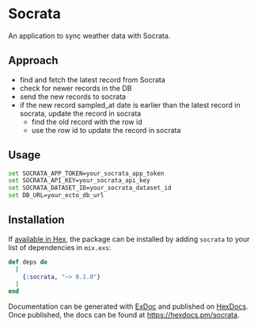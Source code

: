 # Socrata

An application to sync weather data with Socrata.

## Approach

- find and fetch the  latest record from Socrata
- check for newer records in the DB
- send the new records to socrata
- if the new record sampled_at date is earlier than the latest record in socrata, update the record in socrata
    - find the old record with the row id
    - use the row id to update the record in socrata


## Usage

```bash
set SOCRATA_APP_TOKEN=your_socrata_app_token
set SOCRATA_API_KEY=your_socrata_api_key
set SOCRATA_DATASET_ID=your_socrata_dataset_id
set DB_URL=your_ecto_db_url
```

## Installation

If [available in Hex](https://hex.pm/docs/publish), the package can be installed
by adding `socrata` to your list of dependencies in `mix.exs`:

```elixir
def deps do
  [
    {:socrata, "~> 0.1.0"}
  ]
end
```

Documentation can be generated with [ExDoc](https://github.com/elixir-lang/ex_doc)
and published on [HexDocs](https://hexdocs.pm). Once published, the docs can
be found at <https://hexdocs.pm/socrata>.

